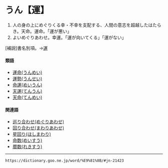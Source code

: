 # うん【運】

1. 人の身の上にめぐりくる幸・不幸を支配する、人間の意志を超越したはたらき。天命。運命。「運が悪い」
2. よいめぐりあわせ。幸運。「運が向いてくる」「運がない」
    

\[補説\]書名別項。→[運](https://dictionary.goo.ne.jp/word/%E9%81%8B/#jn-21423#jn-294091)

#### 類語

-   [運命(うんめい)](https://dictionary.goo.ne.jp/word/%E9%81%8B%E5%91%BD/#jn-21685)
-   [運勢(うんせい)](https://dictionary.goo.ne.jp/word/%E9%81%8B%E5%8B%A2/#jn-21546)
-   [命運(めいうん)](https://dictionary.goo.ne.jp/word/%E5%91%BD%E9%81%8B/#jn-216500)
-   [天運(てんうん)](https://dictionary.goo.ne.jp/word/%E5%A4%A9%E9%81%8B/#jn-153065)
-   [天命(てんめい)](https://dictionary.goo.ne.jp/word/%E5%A4%A9%E5%91%BD/#jn-154498)

#### 関連語

-   [巡り合わせ(めぐりあわせ)](https://dictionary.goo.ne.jp/word/%E5%B7%A1%E3%82%8A%E5%90%88%E3%81%9B/#jn-217253)
-   [回り合わせ(まわりあわせ)](https://dictionary.goo.ne.jp/word/%E5%9B%9E%E3%82%8A%E5%90%88%E3%81%9B/#jn-210263)
-   [星回り(ほしまわり)](https://dictionary.goo.ne.jp/word/%E6%98%9F%E5%9B%9E%E3%82%8A/#jn-203931)
-   [命数(めいすう)](https://dictionary.goo.ne.jp/word/%E5%91%BD%E6%95%B0/#jn-216704)
-   [暦数(れきすう)](https://dictionary.goo.ne.jp/word/%E6%9A%A6%E6%95%B0/#jn-234632)

---
`https://dictionary.goo.ne.jp/word/%E9%81%8B/#jn-21423`